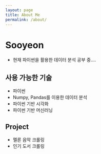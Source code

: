 ```yaml
---
layout: page
title: About Me
permalink: /about/
---
```


# Sooyeon 

* 현재 파이썬을 활용한 데이터 분석 공부 중....

## 사용 가능한 기술
* 파이썬
* Numpy, Pandas를 이용한 데이터 분석
* 파이썬 기반 시각화
* 파이썬 기반 머신러닝


## Project
* 멜론 음악 크롤링 
* 인기 도서 크롤링 
